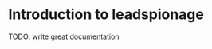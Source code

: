 # Introduction to leadspionage

TODO: write [great documentation](http://jacobian.org/writing/what-to-write/)

